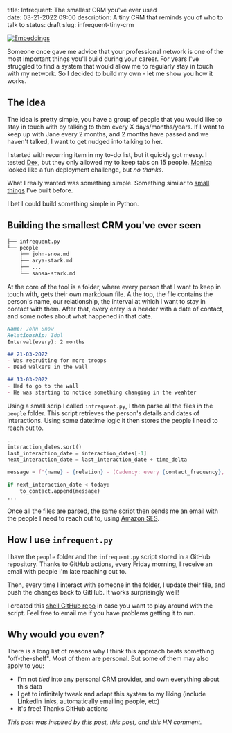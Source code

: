 title: Infrequent: The smallest CRM you've ever used  
date: 03-21-2022 09:00
description: A tiny CRM that reminds you of who to talk to
status: draft
slug: infrequent-tiny-crm

<a href="https://projector.tensorflow.org/?config=https://raw.githubusercontent.com/duarteocarmo/esco-visualizations/master/projector_config.json">
<img src="{static}/images/37/infrequent_screenshot.png" alt="Embeddings" style="max-width:100%;">
</a>

Someone once gave me advice that your professional network is one of the most important things you'll build during your career. For years I've struggled to find a system that would allow me to regularly stay in touch with my network. So I decided to build my own - let me show you how it works. 


## The idea 

The idea is pretty simple, you have a group of people that you would like to stay in touch with by talking to them every X days/months/years. If I want to keep up with Jane every 2 months, and 2 months have passed and we haven't talked, I want to get nudged into talking to her. 

I started with recurring item in my to-do list, but it quickly got messy. I tested [Dex](https://getdex.com/), but they only allowed my to keep tabs on 15 people. [Monica](https://www.monicahq.com/) looked like a fun deployment challenge, but *no thanks*. 

What I really wanted was something simple. Something similar to [small things](https://kindle-highlights.email/) I've built before. 

I bet I could build something simple in Python. 


## Building the smallest CRM you've ever seen 


```bash
├── infrequent.py
└── people
    ├── john-snow.md
    ├── arya-stark.md
    ├── ...
    └── sansa-stark.md
```


At the core of the tool is a folder, where every person that I want to keep in touch with, gets their own markdown file. A the top, the file contains the person's name, our relationship, the interval at which I want to stay in contact with them. After that, every entry is a header with a date of contact, and some notes about what happened in that date. 

```markdown
Name: John Snow
Relationship: Idol
Interval(every): 2 months

## 21-03-2022
- Was recruiting for more troops
- Dead walkers in the wall

## 13-03-2022
- Had to go to the wall 
- He was starting to notice something changing in the weahter
```

Using a small scrip I called `infrequent.py`, I then parse all the files in the `people` folder. This script retrieves the person's details and dates of interactions. Using some datetime logic it then stores the people I need to reach out to. 

```python
...
interaction_dates.sort()
last_interaction_date = interaction_dates[-1]
next_interaction_date = last_interaction_date + time_delta

message = f"{name} - {relation} - (Cadency: every {contact_frequency}, {delay_in_days} days passed since last contact)"

if next_interaction_date < today:
    to_contact.append(message)
...
```

Once all the files are parsed, the same script then sends me an email with the people I need to reach out to, using [Amazon SES](https://aws.amazon.com/ses/). 

## How I use `infrequent.py`

I have the `people` folder and the `infrequent.py` script stored in a GitHub repository. Thanks to GitHub actions, every Friday morning, I receive an email with people I'm late reaching out to. 

Then, every time I interact with someone in the folder, I update their file, and push the changes back to GitHub. It works surprisingly well!

I created this [shell GitHub repo](https://github.com/duarteocarmo/tiny-crm-demo) in case you want to play around with the script. Feel free to email me if you have problems getting it to run. 

## Why would you even? 

There is a long list of reasons why I think this approach beats something "off-the-shelf". Most of them are personal. But some of them may also apply to you: 

- I'm not *tied* into any personal CRM provider, and own everything about this data
- I get to infinitely tweak and adapt this system to my liking (include LinkedIn links, automatically emailing people, etc)
- It's free! Thanks GitHub actions 


*This post was inspired by [this](https://sive.rs/hundreds) post, [this](https://jakobgreenfeld.com/stay-in-touch) post, and [this](https://news.ycombinator.com/item?id=30334269) HN comment.* 













